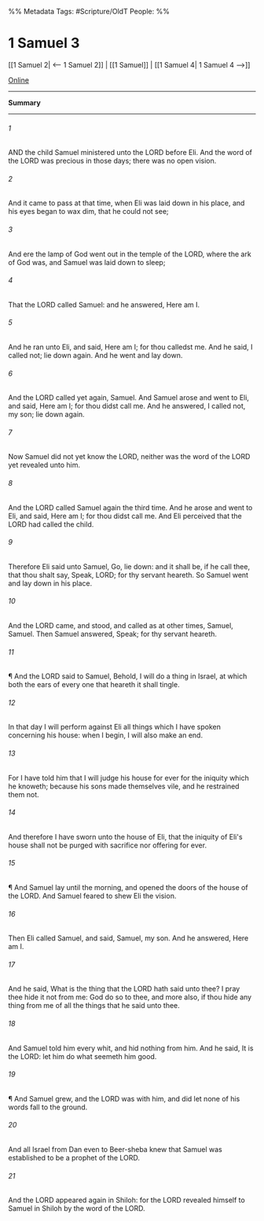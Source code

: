 

%% Metadata
Tags: #Scripture/OldT
People: 
%%
# 1 Samuel 3
[[1 Samuel 2| <-- 1 Samuel 2]] | [[1 Samuel]] | [[1 Samuel 4| 1 Samuel 4 -->]]

[Online](https://churchofjesuschrist.org/study/scriptures/ot/1-sam/3?lang=eng)

---
__Summary__



---

###### 1
AND the child Samuel ministered unto the LORD before Eli. And the word of the LORD was precious in those days; there was no open vision.
###### 2
And it came to pass at that time, when Eli was laid down in his place, and his eyes began to wax dim, that he could not see;
###### 3
And ere the lamp of God went out in the temple of the LORD, where the ark of God was, and Samuel was laid down to sleep;
###### 4
That the LORD called Samuel: and he answered, Here am I.
###### 5
And he ran unto Eli, and said, Here am I; for thou calledst me.  And he said, I called not; lie down again.  And he went and lay down.
###### 6
And the LORD called yet again, Samuel.  And Samuel arose and went to Eli, and said, Here am I; for thou didst call me.  And he answered, I called not, my son; lie down again.
###### 7
Now Samuel did not yet know the LORD, neither was the word of the LORD yet revealed unto him.
###### 8
And the LORD called Samuel again the third time.  And he arose and went to Eli, and said, Here am I; for thou didst call me.  And Eli perceived that the LORD had called the child.
###### 9
Therefore Eli said unto Samuel, Go, lie down: and it shall be, if he call thee, that thou shalt say, Speak, LORD; for thy servant heareth.  So Samuel went and lay down in his place.
###### 10
And the LORD came, and stood, and called as at other times, Samuel, Samuel.  Then Samuel answered, Speak; for thy servant heareth.
###### 11
¶ And the LORD said to Samuel, Behold, I will do a thing in Israel, at which both the ears of every one that heareth it shall tingle.
###### 12
In that day I will perform against Eli all things which I have spoken concerning his house: when I begin, I will also make an end.
###### 13
For I have told him that I will judge his house for ever for the iniquity which he knoweth; because his sons made themselves vile, and he restrained them not.
###### 14
And therefore I have sworn unto the house of Eli, that the iniquity of Eli's house shall not be purged with sacrifice nor offering for ever.
###### 15
¶ And Samuel lay until the morning, and opened the doors of the house of the LORD.  And Samuel feared to shew Eli the vision.
###### 16
Then Eli called Samuel, and said, Samuel, my son.  And he answered, Here am I.
###### 17
And he said, What is the thing that the LORD hath said unto thee?  I pray thee hide it not from me: God do so to thee, and more also, if thou hide any thing from me of all the things that he said unto thee.
###### 18
And Samuel told him every whit, and hid nothing from him. And he said, It is the LORD: let him do what seemeth him good.
###### 19
¶ And Samuel grew, and the LORD was with him, and did let none of his words fall to the ground.
###### 20
And all Israel from Dan even to Beer-sheba knew that Samuel was established to be a prophet of the LORD.
###### 21
And the LORD appeared again in Shiloh: for the LORD revealed himself to Samuel in Shiloh by the word of the LORD.



